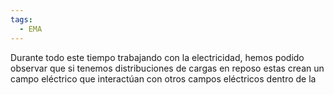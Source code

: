 ```yaml
---
tags:
  - EMA
---
```

Durante todo este tiempo trabajando con la electricidad, hemos podido observar que si tenemos distribuciones de cargas en reposo estas crean un campo eléctrico que interactúan con otros campos eléctricos dentro de la